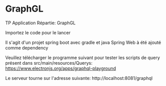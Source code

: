 # GraphGL
TP Application Répartie: GraphGL

Importez le code pour le lancer

Il s'agit d'un projet spring boot avec gradle et java
Spring Web à été ajouté comme dependency

Veuillez télécharger le programme suivant pour tester les scripts de query présent dans src/main/resources/Querys:
https://www.electronjs.org/apps/graphql-playground

Le serveur tourne sur l'adresse suivante: http://localhost:8081/graphql
